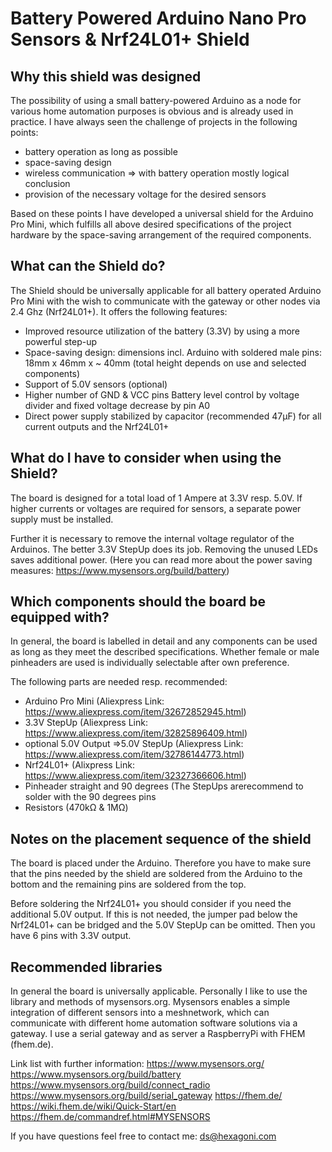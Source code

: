 # Battery Powered Arduino Nano Pro Sensors & Nrf24L01+ Shield

## Why this shield was designed

The possibility of using a small battery-powered Arduino as a node for various home automation purposes is obvious and is already used in practice.
I have always seen the challenge of projects in the following points:
 - battery operation as long as possible
 - space-saving design
 - wireless communication => with battery operation mostly logical conclusion
 - provision of the necessary voltage for the desired sensors

Based on these points I have developed a universal shield for the Arduino Pro Mini, which fulfills all above desired specifications of the project hardware by the space-saving arrangement of the required components.

## What can the Shield do?

The Shield should be universally applicable for all battery operated Arduino Pro Mini with the wish to communicate with the gateway or other nodes via 2.4 Ghz (Nrf24L01+).
It offers the following features:
 - Improved resource utilization of the battery (3.3V) by using a more
   powerful step-up
 - Space-saving design: dimensions incl. Arduino with    soldered male
   pins: 18mm x 46mm x ~ 40mm (total height depends on use    and
   selected components)
 - Support of 5.0V sensors (optional)
 - Higher number of GND & VCC pins Battery level control by voltage
   divider and fixed voltage decrease by pin A0
 - Direct power supply stabilized by capacitor (recommended 47µF) for
   all current outputs and the Nrf24L01+

## What do I have to consider when using the Shield?

The board is designed for a total load of 1 Ampere at 3.3V resp. 5.0V. If higher currents or voltages are required for sensors, a separate power supply must be installed.

Further it is necessary to remove the internal voltage regulator of the Arduinos. The better 3.3V StepUp does its job. Removing the unused LEDs saves additional power. (Here you can read more about the power saving measures: https://www.mysensors.org/build/battery)

## Which components should the board be equipped with?

In general, the board is labelled in detail and any components can be used as long as they meet the described specifications. Whether female or male pinheaders are used is individually selectable after own preference.

The following parts are needed resp. recommended:
 - Arduino Pro Mini (Aliexpress Link: https://www.aliexpress.com/item/32672852945.html)
 - 3.3V StepUp (Aliexpress Link: https://www.aliexpress.com/item/32825896409.html)
 - optional 5.0V Output =>5.0V StepUp (Aliexpress Link: https://www.aliexpress.com/item/32786144773.html)
 - Nrf24L01+ (Alixpress Link: https://www.aliexpress.com/item/32327366606.html)
 - Pinheader straight and 90 degrees (The StepUps arerecommend to solder
   with the 90 degrees pins
 - Resistors (470kΩ & 1MΩ)

## Notes on the placement sequence of the shield

The board is placed under the Arduino. Therefore you have to make sure that the pins needed by the shield are soldered from the Arduino to the bottom and the remaining pins are soldered from the top.

Before soldering the Nrf24L01+ you should consider if you need the additional 5.0V output. If this is not needed, the jumper pad below the Nrf24L01+ can be bridged and the 5.0V StepUp can be omitted. Then you have 6 pins with 3.3V output.  

## Recommended libraries

In general the board is universally applicable. Personally I like to use the library and methods of mysensors.org. Mysensors enables a simple integration of different sensors into a meshnetwork, which can communicate with different home automation software solutions via a gateway. I use a serial gateway and as server a RaspberryPi with FHEM (fhem.de).

Link list with further information: 
https://www.mysensors.org/
https://www.mysensors.org/build/battery
https://www.mysensors.org/build/connect_radio
https://www.mysensors.org/build/serial_gateway
https://fhem.de/
https://wiki.fhem.de/wiki/Quick-Start/en
https://fhem.de/commandref.html#MYSENSORS


If you have questions feel free to contact me:
ds@hexagoni.com
 
